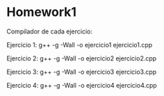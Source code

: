 # Homework1

Compilador de cada ejercicio:

Ejercicio 1:
g++ -g -Wall -o ejercicio1 ejercicio1.cpp

Ejercicio 2:
g++ -g -Wall -o ejercicio2 ejercicio2.cpp

Ejercicio 3:
g++ -g -Wall -o ejercicio3 ejercicio3.cpp

Ejercicio 4:
g++ -g -Wall -o ejercicio4 ejercicio4.cpp
